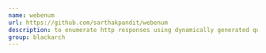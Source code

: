 ```yaml
---
name: webenum
url: https://github.com/sarthakpandit/webenum
description: to enumerate http responses using dynamically generated queries and more. URL : https://github.com/sarthakpandit/webenum Groups : blackarch blackarch-scanner blackarch-webapp
group: blackarch
---
```

